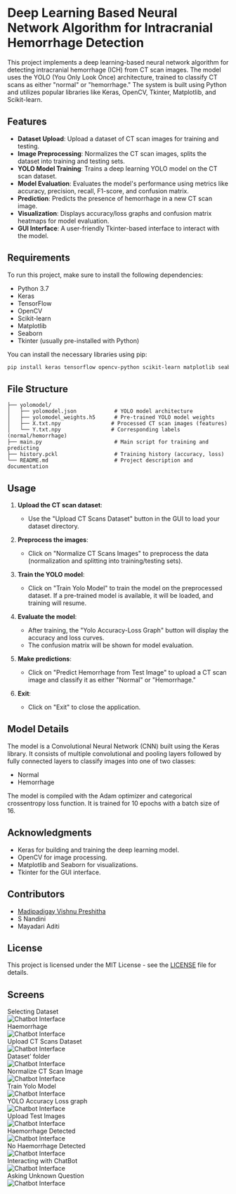 
# Deep Learning Based Neural Network Algorithm for Intracranial Hemorrhage Detection

This project implements a deep learning-based neural network algorithm for detecting intracranial hemorrhage (ICH) from CT scan images. The model uses the YOLO (You Only Look Once) architecture, trained to classify CT scans as either "normal" or "hemorrhage." The system is built using Python and utilizes popular libraries like Keras, OpenCV, Tkinter, Matplotlib, and Scikit-learn.

## Features

- **Dataset Upload**: Upload a dataset of CT scan images for training and testing.
- **Image Preprocessing**: Normalizes the CT scan images, splits the dataset into training and testing sets.
- **YOLO Model Training**: Trains a deep learning YOLO model on the CT scan dataset.
- **Model Evaluation**: Evaluates the model's performance using metrics like accuracy, precision, recall, F1-score, and confusion matrix.
- **Prediction**: Predicts the presence of hemorrhage in a new CT scan image.
- **Visualization**: Displays accuracy/loss graphs and confusion matrix heatmaps for model evaluation.
- **GUI Interface**: A user-friendly Tkinter-based interface to interact with the model.

## Requirements

To run this project, make sure to install the following dependencies:

- Python 3.7
- Keras
- TensorFlow
- OpenCV
- Scikit-learn
- Matplotlib
- Seaborn
- Tkinter (usually pre-installed with Python)

You can install the necessary libraries using pip:

```bash
pip install keras tensorflow opencv-python scikit-learn matplotlib seaborn
```

## File Structure

```
├── yolomodel/
│   ├── yolomodel.json            # YOLO model architecture
│   ├── yolomodel_weights.h5      # Pre-trained YOLO model weights
│   ├── X.txt.npy                # Processed CT scan images (features)
│   └── Y.txt.npy                # Corresponding labels (normal/hemorrhage)
├── main.py                       # Main script for training and predicting
├── history.pckl                  # Training history (accuracy, loss)
└── README.md                     # Project description and documentation
```

## Usage

1. **Upload the CT scan dataset**:
   - Use the "Upload CT Scans Dataset" button in the GUI to load your dataset directory.
   
2. **Preprocess the images**:
   - Click on "Normalize CT Scans Images" to preprocess the data (normalization and splitting into training/testing sets).

3. **Train the YOLO model**:
   - Click on "Train Yolo Model" to train the model on the preprocessed dataset. If a pre-trained model is available, it will be loaded, and training will resume.

4. **Evaluate the model**:
   - After training, the "Yolo Accuracy-Loss Graph" button will display the accuracy and loss curves.
   - The confusion matrix will be shown for model evaluation.

5. **Make predictions**:
   - Click on "Predict Hemorrhage from Test Image" to upload a CT scan image and classify it as either "Normal" or "Hemorrhage."

6. **Exit**:
   - Click on "Exit" to close the application.

## Model Details

The model is a Convolutional Neural Network (CNN) built using the Keras library. It consists of multiple convolutional and pooling layers followed by fully connected layers to classify images into one of two classes:

- Normal
- Hemorrhage

The model is compiled with the Adam optimizer and categorical crossentropy loss function. It is trained for 10 epochs with a batch size of 16.

## Acknowledgments

- Keras for building and training the deep learning model.
- OpenCV for image processing.
- Matplotlib and Seaborn for visualizations.
- Tkinter for the GUI interface.

## Contributors
- [Madipadigay Vishnu Preshitha](https://github.com/preshitha4444)
- S Nandini
- Mayadari Aditi

## License
This project is licensed under the MIT License - see the [LICENSE](LICENSE) file for details.

## Screens
Selecting Dataset<br>
![Chatbot Interface](./images/Picture1.png)<br>
Haemorrhage<br>
![Chatbot Interface](./images/Picture2.png)<br>
Upload CT Scans Dataset<br>
![Chatbot Interface](./images/Picture3.png)<br>
Dataset’ folder<br>
![Chatbot Interface](./images/Picture4.png)<br>
Normalize CT Scan Image<br>
![Chatbot Interface](./images/Picture5.png)<br>
Train Yolo Model<br>
![Chatbot Interface](./images/Picture6.png)<br>
YOLO Accuracy Loss graph<br>
![Chatbot Interface](./images/Picture7.png)<br>
Upload Test Images<br>
![Chatbot Interface](./images/Picture8.png)<br>
Haemorrhage Detected<br>
![Chatbot Interface](./images/Picture9.png)<br>
No Haemorrhage Detected<br>
![Chatbot Interface](./images/Picture10.png)<br>
Interacting with ChatBot<br>
![Chatbot Interface](./images/Picture11.png)<br>
Asking Unknown Question<br>
![Chatbot Interface](./images/Picture12.png)<br>
